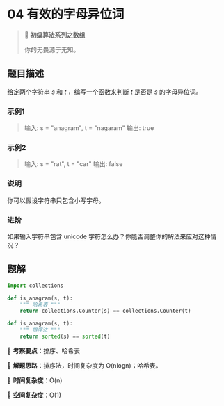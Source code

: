 # 04 有效的字母异位词

> 🌈 **初级算法系列之数组**
>
> 你的无畏源于无知。

## 题目描述

给定两个字符串 *s* 和 *t* ，编写一个函数来判断 *t* 是否是 *s* 的字母异位词。

### 示例1

> 输入: s = "anagram", t = "nagaram"
> 输出: true

### 示例2

> 输入: s = "rat", t = "car"
> 输出: false

### 说明

你可以假设字符串只包含小写字母。

### 进阶

如果输入字符串包含 unicode 字符怎么办？你能否调整你的解法来应对这种情况？

## 题解

```python
import collections

def is_anagram(s, t):
    """ 哈希表 """
    return collections.Counter(s) == collections.Counter(t)
```

```python
def is_anagram(s, t):
    """ 排序法 """
    return sorted(s) == sorted(t)
```

🍥 **考察要点**：排序、哈希表

🍬 **解题思路**：排序法，时间复杂度为 O(nlogn)；哈希表。

🍉 **时间复杂度**：O(n)

🍭 **空间复杂度**：O(1)
